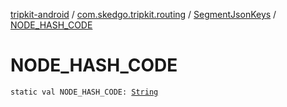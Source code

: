 [tripkit-android](../../index.md) / [com.skedgo.tripkit.routing](../index.md) / [SegmentJsonKeys](index.md) / [NODE_HASH_CODE](./-n-o-d-e_-h-a-s-h_-c-o-d-e.md)

# NODE_HASH_CODE

`static val NODE_HASH_CODE: `[`String`](https://kotlinlang.org/api/latest/jvm/stdlib/kotlin/-string/index.html)
